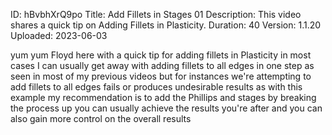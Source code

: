 ID: hBvbhXrQ9po
Title: Add Fillets in Stages 01
Description: This video shares a quick tip on Adding Fillets in Plasticity.
Duration: 40
Version: 1.1.20
Uploaded: 2023-06-03

yum yum Floyd here with a quick tip for
adding fillets in Plasticity in most
cases I can usually get away with adding
fillets to all edges in one step as seen
in most of my previous videos but for
instances we're attempting to add
fillets to all edges fails or produces
undesirable results as with this example
my recommendation is to add the Phillips
and stages by breaking the process up
you can usually achieve the results
you're after and you can also gain more
control on the overall results
